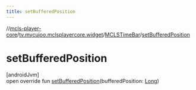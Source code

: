 ```yaml
---
title: setBufferedPosition
---
```

//[mcls-player-core](../../../index.html)/[tv.mycujoo.mclsplayercore.widget](../index.html)/[MCLSTimeBar](index.html)/[setBufferedPosition](set-buffered-position.html)



# setBufferedPosition



[androidJvm]\
open override fun [setBufferedPosition](set-buffered-position.html)(bufferedPosition: [Long](https://kotlinlang.org/api/latest/jvm/stdlib/kotlin/-long/index.html))




